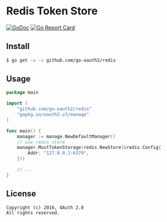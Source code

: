 Redis Token Store
=================

[![GoDoc](https://godoc.org/github.com/go-oauth2/redis?status.svg)](https://godoc.org/github.com/go-oauth2/redis)
[![Go Report Card](https://goreportcard.com/badge/github.com/go-oauth2/redis)](https://goreportcard.com/report/github.com/go-oauth2/redis)

Install
-------

``` bash
$ go get -u -v github.com/go-oauth2/redis
```

Usage
-----

``` go
package main

import (
	"github.com/go-oauth2/redis"
	"gopkg.in/oauth2.v3/manage"
)

func main() {
	manager := manage.NewDefaultManager()
	// use redis store
	manager.MustTokenStorage(redis.NewStore(&redis.Config{
		Addr: "127.0.0.1:6379",
	}))

	// ...
}
```

License
-------

```
Copyright (c) 2016, OAuth 2.0
All rights reserved.
```